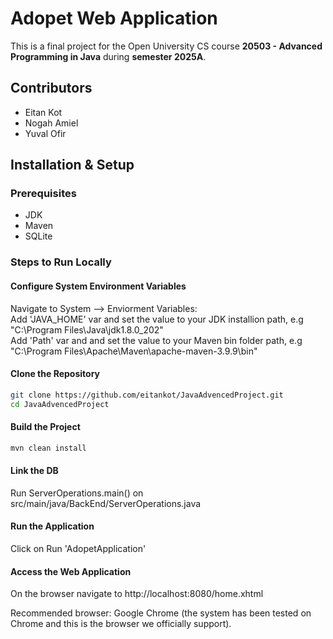 # Adopet Web Application
This is a final project for the Open University CS course **20503 - Advanced Programming in Java** during **semester 2025A**.

## Contributors
- Eitan Kot
- Nogah Amiel
- Yuval Ofir

##  Installation & Setup

### Prerequisites
- JDK
- Maven
- SQLite

### Steps to Run Locally
#### Configure System Environment Variables ####
  Navigate to System --> Enviorment Variables:  
  Add 'JAVA_HOME' var and set the value to your JDK installion path, e.g "C:\Program Files\Java\jdk1.8.0_202"  
  Add 'Path' var and and set the value to your Maven bin folder path, e.g "C:\Program Files\Apache\Maven\apache-maven-3.9.9\bin"
#### Clone the Repository ####
   ```sh
   git clone https://github.com/eitankot/JavaAdvencedProject.git
   cd JavaAdvencedProject
 ```
#### Build the Project ####
```sh
mvn clean install
```
#### Link the DB ####
Run ServerOperations.main() on src/main/java/BackEnd/ServerOperations.java 

#### Run the Application ####
  Click on Run 'AdopetApplication'
#### Access the Web Application ####
  On the browser navigate to http://localhost:8080/home.xhtml
  
  Recommended browser: Google Chrome (the system has been tested on Chrome and this is the browser we officially
  support).
